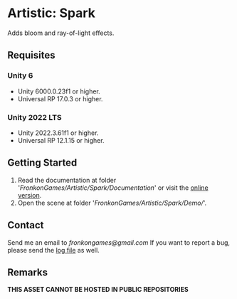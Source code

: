 # Artistic: Spark

Adds bloom and ray-of-light effects.

## Requisites

### Unity 6

* Unity 6000.0.23f1 or higher.
* Universal RP 17.0.3 or higher. 

### Unity 2022 LTS

* Unity 2022.3.61f1 or higher.
* Universal RP 12.1.15 or higher.

## Getting Started

1. Read the documentation at folder '_FronkonGames/Artistic/Spark/Documentation_' or visit the [online version](https://fronkongames.github.io/store/artistic.html).
2. Open the scene at folder '_FronkonGames/Artistic/Spark/Demo/_'.

## Contact

Send me an email to _fronkongames@gmail.com_ If you want to report a bug, please send the [log file](https://docs.unity3d.com/Manual/LogFiles.html) as well.

## Remarks

**THIS ASSET CANNOT BE HOSTED IN PUBLIC REPOSITORIES**
